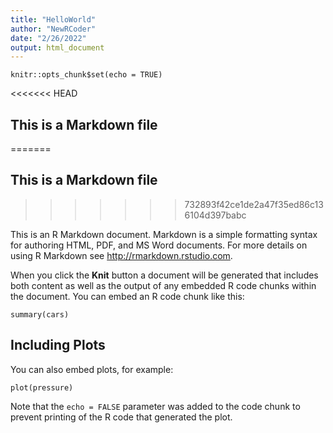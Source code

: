```yaml
---
title: "HelloWorld"
author: "NewRCoder"
date: "2/26/2022"
output: html_document
---
```


```{r setup, include=FALSE}
knitr::opts_chunk$set(echo = TRUE)
```

<<<<<<< HEAD
## This is a Markdown file 
=======
## This is a Markdown file
>>>>>>> 732893f42ce1de2a47f35ed86c136104d397babc

This is an R Markdown document. Markdown is a simple formatting syntax for authoring HTML, PDF, and MS Word documents. For more details on using R Markdown see <http://rmarkdown.rstudio.com>.

When you click the **Knit** button a document will be generated that includes both content as well as the output of any embedded R code chunks within the document. You can embed an R code chunk like this:

```{r cars}
summary(cars)
```

## Including Plots

You can also embed plots, for example:

```{r pressure, echo=FALSE}
plot(pressure)
```

Note that the `echo = FALSE` parameter was added to the code chunk to prevent printing of the R code that generated the plot.
